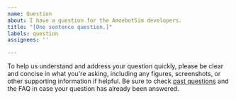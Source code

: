 ```yaml
---
name: Question
about: I have a question for the AmoebotSim developers.
title: "[One sentence question.]"
labels: question
assignees: ''

---
```


To help us understand and address your question quickly, please be clear and concise in what you're asking, including any figures, screenshots, or other supporting information if helpful. Be sure to check [past questions](https://github.com/SOPSLab/AmoebotSim/issues?utf8=%E2%9C%93&q=label%3Aquestion+) and the FAQ in case your question has already been answered.

<!-- TODO: Need to add link to the FAQ once it's up on ReadTheDocs -->
